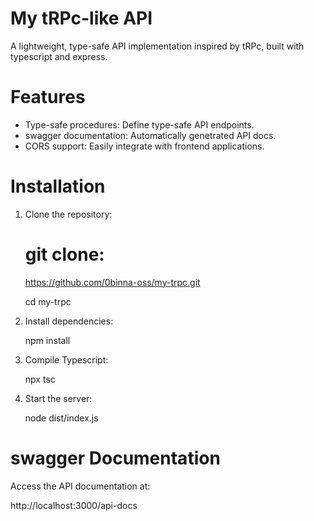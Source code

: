 # My tRPc-like API

A lightweight, type-safe API implementation inspired by tRPc, built with typescript and express.

# Features

* Type-safe procedures: Define type-safe API endpoints.
* swagger documentation: Automatically genetrated API docs.
* CORS support: Easily integrate with frontend applications.

# Installation 

1. Clone the repository:
   # git clone:
   https://github.com/0binna-oss/my-trpc.git

   cd my-trpc

2. Install dependencies:
   
   npm install

3. Compile Typescript:

   npx tsc

4. Start the server:

   node dist/index.js

# swagger Documentation

Access the API documentation at:

http://localhost:3000/api-docs
